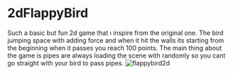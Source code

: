 # 2dFlappyBird
Such a basic but fun 2d game that ı inspire from the original one.
The bird jumping space with adding force and when it hit the walls its starting from the beginning when it passes you reach 100 points.
The main thing about the game is pipes are always loading the scene with randomly so you cant go straight with your bird to pass pipes. 
![flappybird2d](https://user-images.githubusercontent.com/100224103/155404763-41ce90bd-be4f-493d-ae83-c09988931257.PNG)
